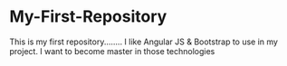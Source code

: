 My-First-Repository
===================

This is my first repository........
I like Angular JS & Bootstrap to use in my project. I want to become master in those technologies
